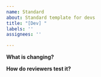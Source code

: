 ```yaml
---
name: Standard
about: Standard template for devs
title: "[Dev] "
labels: ''
assignees: ''

---
```


**What is changing?**

**How do reviewers test it?**
